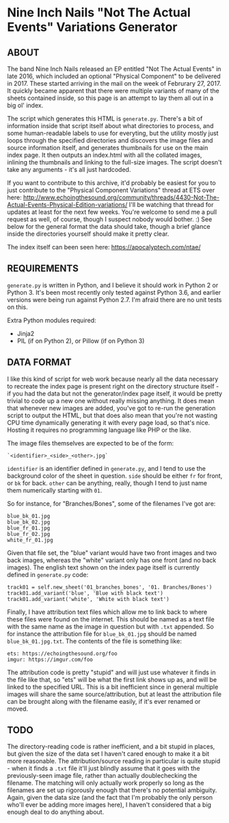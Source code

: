 Nine Inch Nails "Not The Actual Events" Variations Generator
============================================================

ABOUT
-----

The band Nine Inch Nails released an EP entitled "Not The Actual Events"
in late 2016, which included an optional "Physical Component" to be delivered
in 2017.  These started arriving in the mail on the week of Februrary 27, 2017.
It quickly became apparent that there were multiple variants of
many of the sheets contained inside, so this page is an attempt to lay
them all out in a big ol' index.

The script which generates this HTML is `generate.py`.  There's a bit of
information inside that script itself about what directories to process,
and some human-readable labels to use for everyting, but the utility mostly
just loops through the specified directories and discovers the image files
and source information itself, and generates thumbnails for use on the main
index page.  It then outputs an index.html with all the collated images,
inlining the thumbnails and linking to the full-size images.  The script
doesn't take any arguments - it's all just hardcoded.

If you want to contribute to this archive, it'd probably be easiest for you
to just contribute to the "Physical Component Variations" thread at ETS
over here: http://www.echoingthesound.org/community/threads/4430-Not-The-Actual-Events-Physical-Edition-variations/
I'll be watching that thread for updates at least for the next few weeks.
You're welcome to send me a pull request as well, of course, though I
suspect nobody would bother.  :)  See below for the general format the
data should take, though a brief glance inside the directories yourself
should make it pretty clear.

The index itself can been seen here: https://apocalyptech.com/ntae/

REQUIREMENTS
------------

`generate.py` is written in Python, and I believe it should work in
Python 2 or Python 3.  It's been most recently only tested against
Python 3.6, and earlier versions were being run against Python 2.7.
I'm afraid there are no unit tests on this.

Extra Python modules required:

* Jinja2
* PIL (if on Python 2), or Pillow (if on Python 3)

DATA FORMAT
-----------

I like this kind of script for web work because nearly all the data
necessary to recreate the index page is present right on the directory
structure itself - if you had the data but not the generator/index page
itself, it would be pretty trivial to code up a new one without really
missing anything.  It does mean that whenever new images are added, you've
got to re-run the generation script to output the HTML, but that does
also mean that you're not wasting CPU time dynamically generating it with
every page load, so that's nice.  Hosting it requires no programming
language like PHP or the like.

The image files themselves are expected to be of the form:

    `<identifier>_<side>_<other>.jpg`

`identifier` is an identifier defined in `generate.py`, and I tend to
use the background color of the sheet in question.  `side` should be
either `fr` for front, or `bk` for back.  `other` can be anything,
really, though I tend to just name them numerically starting with `01`.

So for instance, for "Branches/Bones", some of the filenames I've got
are:
    
    blue_bk_01.jpg
    blue_bk_02.jpg
    blue_fr_01.jpg
    blue_fr_02.jpg
    white_fr_01.jpg

Given that file set, the "blue" variant would have two front images
and two back images, whereas the "white" variant only has one front (and
no back images).  The english text shown on the index page itself is
currently defined in `generate.py` code:

    track01 = self.new_sheet('01_branches_bones', '01. Branches/Bones')
    track01.add_variant('blue', 'Blue with black text')
    track01.add_variant('white', 'White with black text')

Finally, I have attribution text files which allow me to link back to
where these files were found on the internet.  This should be named
as a text file with the same name as the image in question but with
`.txt` appended.  So for instance the attribution file for
`blue_bk_01.jpg` should be named `blue_bk_01.jpg.txt`.  The contents
of the file is something like:

    ets: https://echoingthesound.org/foo
    imgur: https://imgur.com/foo

The attribution code is pretty "stupid" and will just use whatever it
finds in the file like that, so "ets" will be what the first link shows
up as, and will be linked to the specified URL.  This is a bit inefficient
since in general multiple images will share the same source/attribution,
but at least the attribution file can be brought along with the filename
easily, if it's ever renamed or moved.

TODO
----

The directory-reading code is rather inefficient, and a bit stupid in
places, but given the size of the data set I haven't cared enough to make
it a bit more reasonable.  The attribution/source reading in particular
is quite stupid - when it finds a `.txt` file it'll just blindly assume
that it goes with the previously-seen image file, rather than actually
doublechecking the filename.  The matching will only actually work
properly so long as the filenames are set up rigorously enough that
there's no potential ambiguity.  Again, given the data size (and the
fact that I'm probably the only person who'll ever be adding more
images here), I haven't considered that a big enough deal to do anything
about.
